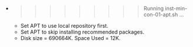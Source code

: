 * >>>>>>>>> Running inst-min-con-01-apt.sh ...
  * Set APT to use local repository first.
  * Set APT to skip installing recommended packages.
  * Disk size = 690664K. Space Used = 12K.
